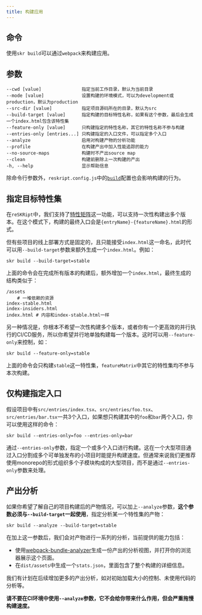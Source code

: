 ```yaml
---
title: 构建应用
---
```


## 命令

使用`skr build`可以通过`webpack`来构建应用。

## 参数

```
--cwd [value]               指定当前工作目录，默认为当前目录
--mode [value]              设置构建的环境模式，可以为development或production，默认为production
--src-dir [value]           指定项目源码所在的目录，默认为src
--build-target [value]      指定构建的目标特性名称，如果有这个参数，最后会生成一个index.html包含该特性集
--feature-only [value]      只构建指定的特性名称，其它的特性名称不参与构建
--entries-only [entries...] 只构建指定的入口文件，可以指定多个入口
--analyze                   启用对构建产物的分析功能
--profile                   在构建产出中加入性能追踪的能力
--no-source-maps            构建时不产出source map
--clean                     构建前删除上一次构建的产出
-h, --help                  显示帮助信息
```

除命令行参数外，`reskript.config.js`中的[`build`](../settings/build)配置也会影响构建的行为。

## 指定目标特性集

在`reSKRipt`中，我们支持了[特性矩阵](../settings/feature-matrix)这一功能，可以支持一次性构建出多个版本。在这个模式下，构建的最终入口会是`{entryName}-{featureName}.html`的形式。

但有些项目的线上部署方式是固定的，且只能接受`index.html`这一命名，此时代可以用`--build-target`参数来额外生成一个`index.html`。例如：

```shell
skr build --build-target=stable
```

上面的命令会在完成所有版本的构建后，额外增加一个`index.html`，最终生成的结构类似于：

```
/assets
    # 一堆依赖的资源
index-stable.html
index-insiders.html
index.html # 内容和index-stable.html一样
```

另一种情况是，你根本不希望一次性构建多个版本，或者你有一个更高效的并行执行的CI/CD服务，所以你希望并行地单独构建每一个版本。这时可以用`--feature-only`来控制，如：

```shell
skr build --feature-only=stable
```

上面的命令会只构建`stable`这一特性集，`featureMatrix`中其它的特性集均不参与本次构建。

## 仅构建指定入口

假设项目中有`src/entries/index.tsx`、`src/entries/foo.tsx`、`src/entries/bar.tsx`一共3个入口，如果想只构建其中的`foo`和`bar`两个入口，你可以使用这样的命令：

```shell
skr build --entries-only=foo --entries-only=bar
```

通过`--entries-only`参数，指定一个或多个入口进行构建。这在一个大型项目通过入口分割成多个可单独发布的小项目时能提升构建速度。但通常来说我们更推荐使用monorepo的形式组织多个子模块构成的大型项目，而不是通过`--entries-only`参数来处理。

## 产出分析

如果你希望了解自己的项目构建后的产物情况，可以加上`--analyze`参数，**这个参数必须与`--build-target`一起使用**，指定分析某一个特性集的产物：

```shell
skr build --analyze --build-target=stable
```

在加上这一参数后，我们会对产物进行一系列的分析，当前提供的能力包括：

- 使用[webpack-bundle-analyzer](https://www.npmjs.com/package/webpack-bundle-analyzer)生成一份产出的分析视图，并打开你的浏览器展示这个页面。
- 在`dist/assets`中生成一个`stats.json`，里面包含了整个构建的详细信息。

我们有计划在后续增加更多的产出分析，如对初始加载大小的控制、未使用代码的分析等。

**请不要在CI环境中使用`--analyze`参数，它不会给你带来什么作用，但会严重拖慢构建速度。**
